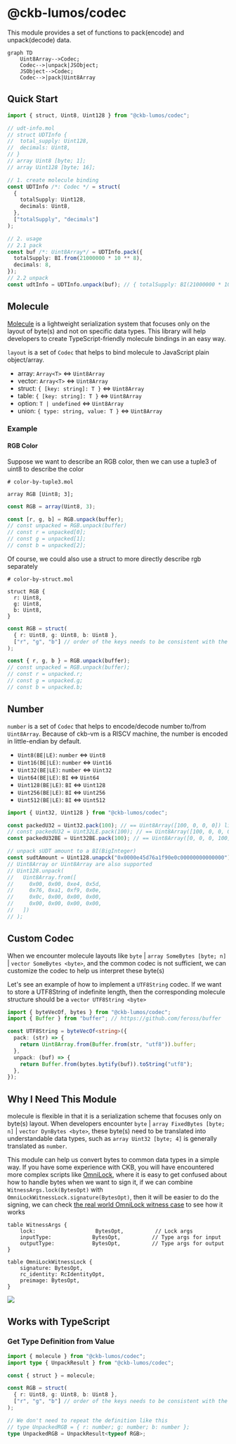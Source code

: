 # @ckb-lumos/codec

This module provides a set of functions to pack(encode) and unpack(decode) data.

```mermaid
graph TD
    Uint8Array-->Codec;
    Codec-->|unpack|JSObject;
    JSObject-->Codec;
    Codec-->|pack|Uint8Array
```

## Quick Start

```ts
import { struct, Uint8, Uint128 } from "@ckb-lumos/codec";

// udt-info.mol
// struct UDTInfo {
//  total_supply: Uint128,
//  decimals: Uint8,
// }
// array Uint8 [byte; 1];
// array Uint128 [byte; 16];

// 1. create molecule binding
const UDTInfo /*: Codec */ = struct(
  {
    totalSupply: Uint128,
    decimals: Uint8,
  },
  ["totalSupply", "decimals"]
);

// 2. usage
// 2.1 pack
const buf /*: Uint8Array*/ = UDTInfo.pack({
  totalSupply: BI.from(21000000 * 10 ** 8),
  decimals: 8,
});
// 2.2 unpack
const udtInfo = UDTInfo.unpack(buf); // { totalSupply: BI(21000000 * 10 ** 8), decimals: 8 }
```

## Molecule

[Molecule](https://github.com/nervosnetwork/molecule) is a lightweight serialization system that focuses only on the
layout of byte(s) and not on specific data types. This library will help developers to create TypeScript-friendly
molecule bindings in an easy way.

`layout` is a set of `Codec` that helps to bind molecule to JavaScript plain object/array.

- array: `Array<T>` <=> `Uint8Array`
- vector: `Array<T>` <=> `Uint8Array`
- struct: `{ [key: string]: T }` <=> `Uint8Array`
- table: `{ [key: string]: T }` <=> `Uint8Array`
- option: `T | undefined` <=> `Uint8Array`
- union: `{ type: string, value: T }` <=> `Uint8Array`

### Example

#### RGB Color

Suppose we want to describe an RGB color, then we can use a tuple3 of uint8 to describe the color

```
# color-by-tuple3.mol

array RGB [Uint8; 3];
```

```ts
const RGB = array(Uint8, 3);

const [r, g, b] = RGB.unpack(buffer);
// const unpacked = RGB.unpack(buffer)
// const r = unpacked[0];
// const g = unpacked[1];
// const b = unpacked[2];
```

Of course, we could also use a struct to more directly describe rgb separately

```
# color-by-struct.mol

struct RGB {
  r: Uint8,
  g: Uint8,
  b: Uint8,
}
```

```ts
const RGB = struct(
  { r: Uint8, g: Uint8, b: Uint8 },
  ["r", "g", "b"] // order of the keys needs to be consistent with the schema
);

const { r, g, b } = RGB.unpack(buffer);
// const unpacked = RGB.unpack(buffer);
// const r = unpacked.r;
// const g = unpacked.g;
// const b = unpacked.b;
```

## Number

`number` is a set of `Codec` that helps to encode/decode number to/from `Uint8Array`. Because of ckb-vm is a RISCV
machine, the number is encoded in little-endian by default.

- `Uint8(BE|LE)`: `number` <=> `Uint8`
- `Uint16(BE|LE)`: `number` <=> `Uint16`
- `Uint32(BE|LE)`: `number` <=> `Uint32`
- `Uint64(BE|LE)`: `BI` <=> `Uint64`
- `Uint128(BE|LE)`: `BI` <=> `Uint128`
- `Uint256(BE|LE)`: `BI` <=> `Uint256`
- `Uint512(BE|LE)`: `BI` <=> `Uint512`

```ts
import { Uint32, Uint128 } from "@ckb-lumos/codec";

const packedU32 = Uint32.pack(100); // == Uint8Array([100, 0, 0, 0]) little-endian
// const packedU32 = Uint32LE.pack(100); // == Uint8Array([100, 0, 0, 0]) little-endian
const packedU32BE = Uint32BE.pack(100); // == Uint8Array([0, 0, 0, 100]) big-endian

// unpack sUDT amount to a BI(BigInteger)
const sudtAmount = Uint128.unapck("0x0000e45d76a1f90e0c00000000000000"); // == BI.from('222440000000000000000')
// Uint8Array or Uint8Array are also supported
// Uint128.unpack(
//   Uint8Array.from([
//     0x00, 0x00, 0xe4, 0x5d,
//     0x76, 0xa1, 0xf9, 0x0e,
//     0x0c, 0x00, 0x00, 0x00,
//     0x00, 0x00, 0x00, 0x00,
//   ])
// );
```

## Custom Codec

When we encounter molecule layouts like `byte` | `array SomeBytes [byte; n]` | `vector SomeBytes <byte>`, and the common
codec is not sufficient, we can customize the codec to help us interpret these byte(s)

Let's see an example of how to implement a `UTF8String` codec. If we want to store a UTF8String of indefinite length,
then the corresponding molecule structure should be a `vector UTF8String <byte>`

```ts
import { byteVecOf, bytes } from "@ckb-lumos/codec";
import { Buffer } from "buffer"; // https://github.com/feross/buffer

const UTF8String = byteVecOf<string>({
  pack: (str) => {
    return Uint8Array.from(Buffer.from(str, "utf8")).buffer;
  },
  unpack: (buf) => {
    return Buffer.from(bytes.bytify(buf)).toString("utf8");
  },
});
```

## Why I Need This Module

molecule is flexible in that it is a serialization scheme that focuses only on byte(s) layout. When developers
encounter `byte` | `array FixedBytes [byte; n]` | `vector DynBytes <byte>`, these byte(s) need to be translated into
understandable data types, such as `array Uint32 [byte; 4]` is generally translated as `number`.

This module can help us convert bytes to common data types in a simple way. If you have some experience with CKB, you
will have encountered more complex scripts
like [OmniLock](https://github.com/XuJiandong/docs-bank/blob/master/omni_lock.md), where it is easy to get confused
about how to handle bytes when we want to sign it, if we can combine `WitnessArgs.lock(BytesOpt)`
with `OmniLockWitnessLock.signature(BytesOpt)`, then it will be easier to do the signing, we can check
[the real world OmniLock witness case](./tests/blockchain.test.ts) to see how it works

```
table WitnessArgs {
    lock:                   BytesOpt,          // Lock args
    inputType:             BytesOpt,          // Type args for input
    outputType:            BytesOpt,          // Type args for output
}

table OmniLockWitnessLock {
    signature: BytesOpt,
    rc_identity: RcIdentityOpt,
    preimage: BytesOpt,
}
```

![](./assets/suggest-trigger.gif)

## Works with TypeScript

### Get Type Definition from Value

```ts
import { molecule } from "@ckb-lumos/codec";
import type { UnpackResult } from "@ckb-lumos/codec";

const { struct } = molecule;

const RGB = struct(
  { r: Uint8, g: Uint8, b: Uint8 },
  ["r", "g", "b"] // order of the keys needs to be consistent with the schema
);

// We don't need to repeat the definition like this
// type UnpackedRGB = { r: number; g: number; b: number };
type UnpackedRGB = UnpackResult<typeof RGB>;
```
